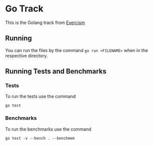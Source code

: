 # Go Track

This is the Golang track from [Exercism](https://exercism.io/go)

## Running

You can run the files by the command ```go run <FILENAME>``` when in the respective directory.

## Running Tests and Benchmarks
### Tests
To run the tests use the command
```
go test
```
### Benchmarks
To run the benchmarks use the command
```
go test -v --bench . --benchmem
```
